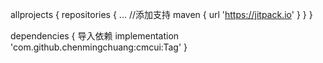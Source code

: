 allprojects {
		repositories {
			...
      //添加支持
			maven { url 'https://jitpack.io' }
		}
	}
  
  
  
  dependencies {
          导入依赖
	        implementation 'com.github.chenmingchuang:cmcui:Tag'
	}
